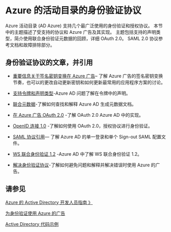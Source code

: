 <properties
   pageTitle="Azure 的活动目录的身份验证协议 |Microsoft Azure"
   description="支持通过 Azure 活动目录 (AD) 的身份验证协议的概述"
   documentationCenter="dev-center-name"
   authors="bryanla"
   services="active-directory"
   manager="mbaldwin"
   editor=""/>

<tags
   ms.service="active-directory"
   ms.devlang="na"
   ms.topic="article"
   ms.tgt_pltfrm="na"
   ms.workload="identity"
   ms.date="09/16/2016"
   ms.author="mbaldwin"/>

# <a name="azure-active-directory-authentication-protocols"></a>Azure 的活动目录的身份验证协议

Azure 活动目录 (AD Azure) 支持几个最广泛使用的身份验证和授权协议。 本节中的主题描述了受支持的协议和 Azure 广告及其实现。 主题包括支持的声明类型，简介使用联合身份验证元数据的回顾，详细 OAuth 2.0。 SAML 2.0 协议参考文档和故障排除部分。

## <a name="authentication-protocols-articles-and-reference"></a>身份验证协议的文章，并引用

- [重要信息关于签名密钥变换在 Azure 广告](active-directory-signing-key-rollover.md)– 了解 Azure 广告的签名密钥变换节奏，也可以的更改自动更新密钥和如何更新最常用的应用程序方案的讨论。


- [支持令牌和声明类型](active-directory-token-and-claims.md)-Azure AD 问题了解在令牌中的声明。


- [联合元数据](https://msdn.microsoft.com/library/azure/dn195592.aspx)-了解如何查找和解释 Azure AD 生成元数据文档。


- [在 Azure 广告 OAuth 2.0](https://msdn.microsoft.com/library/azure/dn645545.aspx) -了解 OAuth 2.0 Azure AD 中的实现。


- [OpenID 连接 1.0](https://msdn.microsoft.com/library/azure/dn645541.aspx) -了解如何使用 OAuth 2.0，授权协议进行身份验证。


- [SAML 协议引用](https://msdn.microsoft.com/library/azure/dn195591.aspx)— 了解 Azure AD 的单一登录和单个 Sign-out SAML 配置文件。


- [WS 联合身份验证 1.2](https://msdn.microsoft.com/library/azure/dn903702.aspx) -Azure AD 中了解 WS 联合身份验证 1.2。


- [解决身份验证协议](https://msdn.microsoft.com/library/azure/dn195584.aspx)-了解如何避免问题和解释并解决错误时使用 Azure 的广告。



## <a name="see-also"></a>请参见

[Azure 的 Active Directory 开发人员指南 》](active-directory-developers-guide.md)

[为身份验证使用 Azure 的广告](../app-service-web/web-sites-authentication-authorization.md)

[Active Directory 代码示例](active-directory-code-samples.md)
